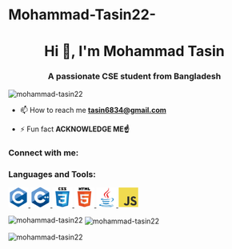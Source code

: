 # Mohammad-Tasin22-<h1 align="center">Hi 👋, I'm Mohammad Tasin</h1>
<h3 align="center">A passionate CSE student from Bangladesh</h3>

<p align="left"> <img src="https://komarev.com/ghpvc/?username=mohammad-tasin22&label=Profile%20views&color=0e75b6&style=flat" alt="mohammad-tasin22" /> </p>

- 📫 How to reach me **tasin6834@gmail.com**

- ⚡ Fun fact **ACKNOWLEDGE ME☝️**

<h3 align="left">Connect with me:</h3>
<p align="left">
</p>

<h3 align="left">Languages and Tools:</h3>
<p align="left"> <a href="https://www.cprogramming.com/" target="_blank" rel="noreferrer"> <img src="https://raw.githubusercontent.com/devicons/devicon/master/icons/c/c-original.svg" alt="c" width="40" height="40"/> </a> <a href="https://www.w3schools.com/cpp/" target="_blank" rel="noreferrer"> <img src="https://raw.githubusercontent.com/devicons/devicon/master/icons/cplusplus/cplusplus-original.svg" alt="cplusplus" width="40" height="40"/> </a> <a href="https://www.w3schools.com/css/" target="_blank" rel="noreferrer"> <img src="https://raw.githubusercontent.com/devicons/devicon/master/icons/css3/css3-original-wordmark.svg" alt="css3" width="40" height="40"/> </a> <a href="https://www.w3.org/html/" target="_blank" rel="noreferrer"> <img src="https://raw.githubusercontent.com/devicons/devicon/master/icons/html5/html5-original-wordmark.svg" alt="html5" width="40" height="40"/> </a> <a href="https://www.java.com" target="_blank" rel="noreferrer"> <img src="https://raw.githubusercontent.com/devicons/devicon/master/icons/java/java-original.svg" alt="java" width="40" height="40"/> </a> <a href="https://developer.mozilla.org/en-US/docs/Web/JavaScript" target="_blank" rel="noreferrer"> <img src="https://raw.githubusercontent.com/devicons/devicon/master/icons/javascript/javascript-original.svg" alt="javascript" width="40" height="40"/> </a> </p>

<p><img align="left" src="https://github-readme-stats.vercel.app/api/top-langs?username=mohammad-tasin22&show_icons=true&locale=en&layout=compact" alt="mohammad-tasin22" /></p>

<p>&nbsp;<img align="center" src="https://github-readme-stats.vercel.app/api?username=mohammad-tasin22&show_icons=true&locale=en" alt="mohammad-tasin22" /></p>

<p><img align="center" src="https://github-readme-streak-stats.herokuapp.com/?user=mohammad-tasin22&" alt="mohammad-tasin22" /></p>
